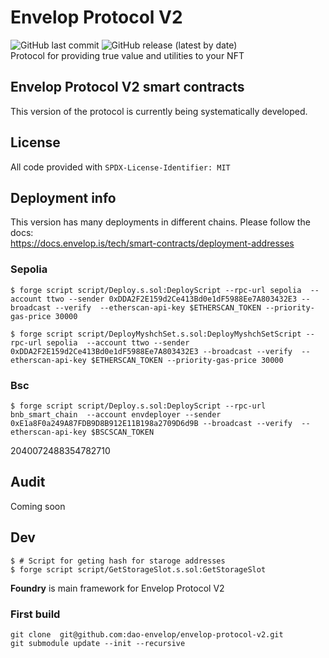 # Envelop Protocol V2
![GitHub last commit](https://img.shields.io/github/last-commit/dao-envelop/envelop-protocol-v2)
![GitHub release (latest by date)](https://img.shields.io/github/v/release/dao-envelop/envelop-protocol-v2)  
Protocol for providing true value and utilities to your NFT  

## Envelop Protocol V2 smart contracts  
This version of the protocol is currently being systematically developed. 

## License
All code provided with  `SPDX-License-Identifier: MIT`

## Deployment info  
This version has many deployments in different chains. Please follow the docs:  
https://docs.envelop.is/tech/smart-contracts/deployment-addresses  

### Sepolia
```shell
$ forge script script/Deploy.s.sol:DeployScript --rpc-url sepolia  --account ttwo --sender 0xDDA2F2E159d2Ce413Bd0e1dF5988Ee7A803432E3 --broadcast --verify  --etherscan-api-key $ETHERSCAN_TOKEN --priority-gas-price 30000

$ forge script script/DeployMyshchSet.s.sol:DeployMyshchSetScript --rpc-url sepolia  --account ttwo --sender 0xDDA2F2E159d2Ce413Bd0e1dF5988Ee7A803432E3 --broadcast --verify  --etherscan-api-key $ETHERSCAN_TOKEN --priority-gas-price 30000
```

### Bsc
```shell
$ forge script script/Deploy.s.sol:DeployScript --rpc-url bnb_smart_chain  --account envdeployer --sender 0xE1a8F0a249A87FDB9D8B912E11B198a2709D6d9B --broadcast --verify  --etherscan-api-key $BSCSCAN_TOKEN
```
2040072488354782710
## Audit  
Coming soon

## Dev 
```shell
$ # Script for geting hash for staroge addresses
$ forge script script/GetStorageSlot.s.sol:GetStorageSlot
```


**Foundry**  is main framework for Envelop Protocol V2 

### First build
```shell
git clone  git@github.com:dao-envelop/envelop-protocol-v2.git 
git submodule update --init --recursive
```